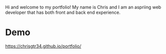 
Hi and welcome to my portfolio! My name is Chris and I am an aspriing web developer that has both front and back end experience. 

# Demo
https://chrisgtr34.github.io/portfolio/


